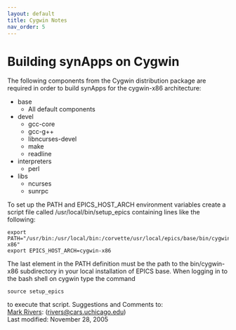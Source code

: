 ```yaml
---
layout: default
title: Cygwin Notes
nav_order: 5
---
```



Building synApps on Cygwin
==========================

The following components from the Cygwin distribution package are required in order to build synApps for the cygwin-x86 architecture: 
- base 
    - All default components
- devel 
    - gcc-core
    - gcc-g++
    - libncurses-devel
    - make
    - readline
- interpreters 
    - perl
- libs 
    - ncurses
    - sunrpc

To set up the PATH and EPICS\_HOST\_ARCH environment variables create a script file called /usr/local/bin/setup\_epics containing lines like the following: 
```
export PATH="/usr/bin:/usr/local/bin:/corvette/usr/local/epics/base/bin/cygwin-x86"
export EPICS_HOST_ARCH=cygwin-x86
```

The last element in the PATH definition must be the path to the bin/cygwin-x86 subdirectory in your local installation of EPICS base. When logging in to the bash shell on cygwin type the command

```
source setup_epics
```

to execute that script.  Suggestions and Comments to:   
 [Mark Rivers](mailto:rivers@cars.uchicago.edu): (rivers@cars.uchicago.edu)   
 Last modified: November 28, 2005
